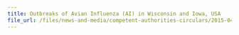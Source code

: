 ```yaml
---
title: Outbreaks of Avian Influenza (AI) in Wisconsin and Iowa, USA 
file_url: /files/news-and-media/competent-authorities-circulars/2015-04-21-CA.pdf
---
```

